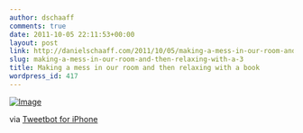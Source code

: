 ```yaml
---
author: dschaaff
comments: true
date: 2011-10-05 22:11:53+00:00
layout: post
link: http://danielschaaff.com/2011/10/05/making-a-mess-in-our-room-and-then-relaxing-with-a-3/
slug: making-a-mess-in-our-room-and-then-relaxing-with-a-3
title: Making a mess in our room and then relaxing with a book
wordpress_id: 417
---
```


[![Image](http://posterous.com/getfile/files.posterous.com/danielschaaff/lopfsqDGmqzxIEqvkchhGeJkEFmGHAinFewqulfbIzcCrcncjikItIbdztey/image.jpg.scaled500.jpg)](http://posterous.com/getfile/files.posterous.com/danielschaaff/lopfsqDGmqzxIEqvkchhGeJkEFmGHAinFewqulfbIzcCrcncjikItIbdztey/image.jpg.scaled1000.jpg)

  

via [Tweetbot for iPhone](http://tapbots.com/tweetbot)
